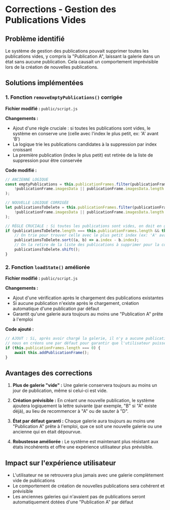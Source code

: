 # Corrections - Gestion des Publications Vides

## Problème identifié

Le système de gestion des publications pouvait supprimer toutes les publications vides, y compris la "Publication A", laissant la galerie dans un état sans aucune publication. Cela causait un comportement imprévisible lors de la création de nouvelles publications.

## Solutions implémentées

### 1. Fonction `removeEmptyPublications()` corrigée

**Fichier modifié :** `public/script.js`

**Changements :**
- Ajout d'une règle cruciale : si toutes les publications sont vides, le système en conserve une (celle avec l'index le plus petit, ex: 'A' avant 'B')
- La logique trie les publications candidates à la suppression par index croissant
- La première publication (index le plus petit) est retirée de la liste de suppression pour être conservée

**Code modifié :**
```javascript
// ANCIENNE LOGIQUE
const emptyPublications = this.publicationFrames.filter(publicationFrame =>
    !publicationFrame.imagesData || publicationFrame.imagesData.length === 0
);

// NOUVELLE LOGIQUE CORRIGÉE
let publicationsToDelete = this.publicationFrames.filter(publicationFrame =>
    !publicationFrame.imagesData || publicationFrame.imagesData.length === 0
);

// RÈGLE CRUCIALE : Si toutes les publications sont vides, on doit en garder au moins une.
if (publicationsToDelete.length === this.publicationFrames.length && this.publicationFrames.length > 0) {
    // On trie pour trouver celle avec le plus petit index (ex: 'A' avant 'B')
    publicationsToDelete.sort((a, b) => a.index - b.index);
    // On la retire de la liste des publications à supprimer pour la conserver
    publicationsToDelete.shift();
}
```

### 2. Fonction `loadState()` améliorée

**Fichier modifié :** `public/script.js`

**Changements :**
- Ajout d'une vérification après le chargement des publications existantes
- Si aucune publication n'existe après le chargement, création automatique d'une publication par défaut
- Garantit qu'une galerie aura toujours au moins une "Publication A" prête à l'emploi

**Code ajouté :**
```javascript
// AJOUT : Si, après avoir chargé la galerie, il n'y a aucune publication,
// nous en créons une par défaut pour garantir que l'utilisateur puisse commencer à travailler.
if (this.publicationFrames.length === 0) {
    await this.addPublicationFrame();
}
```

## Avantages des corrections

1. **Plus de galerie "vide" :** Une galerie conservera toujours au moins un jour de publication, même si celui-ci est vide.

2. **Création prévisible :** En créant une nouvelle publication, le système ajoutera logiquement la lettre suivante (par exemple, "B" si "A" existe déjà), au lieu de recommencer à "A" ou de sauter à "D".

3. **État par défaut garanti :** Chaque galerie aura toujours au moins une "Publication A" prête à l'emploi, que ce soit une nouvelle galerie ou une ancienne qui en était dépourvue.

4. **Robustesse améliorée :** Le système est maintenant plus résistant aux états incohérents et offre une expérience utilisateur plus prévisible.

## Impact sur l'expérience utilisateur

- L'utilisateur ne se retrouvera plus jamais avec une galerie complètement vide de publications
- Le comportement de création de nouvelles publications sera cohérent et prévisible
- Les anciennes galeries qui n'avaient pas de publications seront automatiquement dotées d'une "Publication A" par défaut